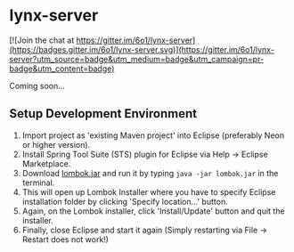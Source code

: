 # lynx-server

[![Join the chat at https://gitter.im/6o1/lynx-server](https://badges.gitter.im/6o1/lynx-server.svg)](https://gitter.im/6o1/lynx-server?utm_source=badge&utm_medium=badge&utm_campaign=pr-badge&utm_content=badge)

Coming soon...

## Setup Development Environment

1. Import project as 'existing Maven project' into Eclipse (preferably Neon or higher version).
2. Install Spring Tool Suite (STS) plugin for Eclipse via Help -> Eclipse Marketplace.
3. Download [lombok.jar](https://projectlombok.org/download) and run it by typing `java -jar lombok.jar` in the terminal.
4. This will open up Lombok Installer where you have to specify Eclipse installation folder by clicking 'Specify location...' button.
5. Again, on the Lombok installer, click 'Install/Update' button and quit the installer.
6. Finally, close Eclipse and start it again (Simply restarting via File -> Restart does not work!)